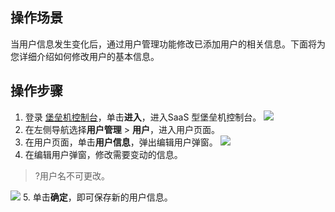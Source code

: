 ## 操作场景
当用户信息发生变化后，通过用户管理功能修改已添加用户的相关信息。下面将为您详细介绍如何修改用户的基本信息。

## 操作步骤
1. 登录 [堡垒机控制台](https://console.cloud.tencent.com/dsgc/bh)，单击**进入**，进入SaaS 型堡垒机控制台。
![](https://main.qcloudimg.com/raw/c4d6945d8c76ed1ae7bb8821fde8b41d.png)
2. 在左侧导航选择**用户管理** > **用户**，进入用户页面。
3. 在用户页面，单击**用户信息**，弹出编辑用户弹窗。
![](https://main.qcloudimg.com/raw/153d9c12b3bc76889356cc9805ac9c30.png)
4. 在编辑用户弹窗，修改需要变动的信息。
>?用户名不可更改。
>
![](https://main.qcloudimg.com/raw/1a9c6adad3fb760490f03fd5b391da9c.png)
5. 单击**确定**，即可保存新的用户信息。
